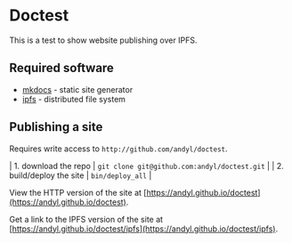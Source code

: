 # Doctest

This is a test to show website publishing over IPFS.

## Required software

- [mkdocs](http://mkdocs.org) - static site generator
- [ipfs](http://ipfs.io) - distributed file system 

## Publishing a site

Requires write access to `http://github.com/andyl/doctest`.

| 1. download the repo     | `git clone git@github.com:andyl/doctest.git` |
| 2. build/deploy the site | `bin/deploy_all`                             |

View the HTTP version of the site at [https://andyl.github.io/doctest](https://andyl.github.io/doctest).

Get a link to the IPFS version of the site at [https://andyl.github.io/doctest/ipfs](https://andyl.github.io/doctest/ipfs).
